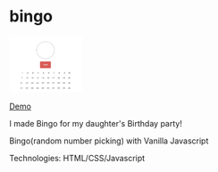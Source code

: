# bingo
<img src="/bingo.jpeg" alt="revieu" width="130px" height="100px" />


[Demo](https://bingo-carveler.vercel.app/)

I made Bingo for my daughter's Birthday party!

Bingo(random number picking) with Vanilla Javascript

Technologies: HTML/CSS/Javascript


